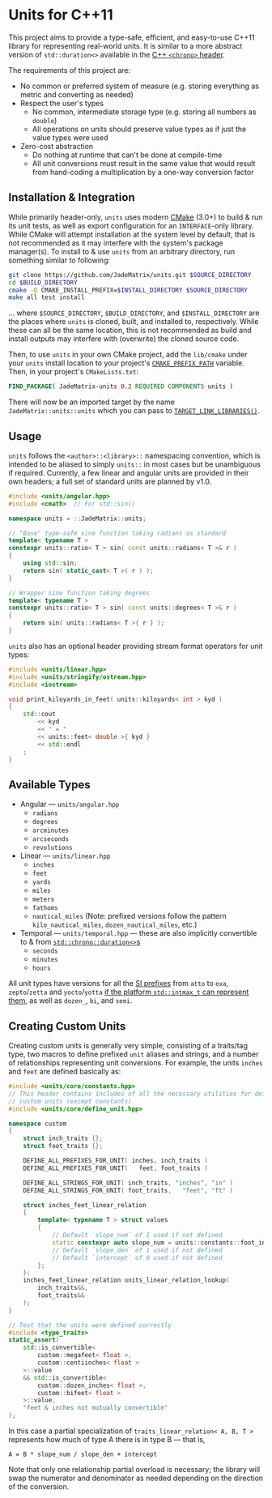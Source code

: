 # Units for C++11

This project aims to provide a type-safe, efficient, and easy-to-use C++11 library for representing real-world units.  It is similar to a more abstract version of `std::duration<>` available in the [C++ `<chrono>` header](https://en.cppreference.com/w/cpp/chrono).

The requirements of this project are:

* No common or preferred system of measure (e.g. storing everything as metric and converting as needed)
* Respect the user's types
    * No common, intermediate storage type (e.g. storing all numbers as `double`)
    * All operations on units should preserve value types as if just the value types were used
* Zero-cost abstraction
    * Do nothing at runtime that can't be done at compile-time
    * All unit conversions must result in the same value that would result from hand-coding a multiplication by a one-way conversion factor

## Installation & Integration

While primarily header-only, `units` uses modern [CMake](https://cmake.org/) (3.0+) to build & run its unit tests, as well as export configuration for an `INTERFACE`-only library.  While CMake will attempt installation at the system level by default, that is not recommended as it may interfere with the system's package manager(s).  To install to & use `units` from an arbitrary directory, run something similar to following:

```sh
git clone https://github.com/JadeMatrix/units.git $SOURCE_DIRECTORY
cd $BUILD_DIRECTORY
cmake -D CMAKE_INSTALL_PREFIX=$INSTALL_DIRECTORY $SOURCE_DIRECTORY
make all test install
```

… where `$SOURCE_DIRECTORY`, `$BUILD_DIRECTORY`, and `$INSTALL_DIRECTORY` are the places where `units` is cloned, built, and installed to, respectively.  While these can all be the same location, this is not recommended as build and install outputs may interfere with (overwrite) the cloned source code.

Then, to use `units` in your own CMake project, add the `lib/cmake` under your `units` install location to your project's [`CMAKE_PREFIX_PATH`](https://cmake.org/cmake/help/latest/variable/CMAKE_PREFIX_PATH.html) variable.  Then, in your project's `CMakeLists.txt`:

```cmake
FIND_PACKAGE( JadeMatrix-units 0.2 REQUIRED COMPONENTS units )
```

There will now be an imported target by the name `JadeMatrix::units::units` which you can pass to [`TARGET_LINK_LIBRARIES()`](https://cmake.org/cmake/help/latest/command/target_link_libraries.html).

## Usage

`units` follows the `<author>::<library>::` namespacing convention, which is intended to be aliased to simply `units::` in most cases but be unambiguous if required.  Currently, a few linear and angular units are provided in their own headers; a full set of standard units are planned by v1.0.

```cpp
#include <units/angular.hpp>
#include <cmath>  // For std::sin()

namespace units = ::JadeMatrix::units;

// "Base" type-safe sine function taking radians as standard
template< typename T >
constexpr units::ratio< T > sin( const units::radians< T >& r )
{
    using std::sin;
    return sin( static_cast< T >( r ) );
}

// Wrapper sine function taking degrees
template< typename T >
constexpr units::ratio< T > sin( const units::degrees< T >& r )
{
    return sin( units::radians< T >{ r } );
}
```

`units` also has an optional header providing stream format operators for unit types:

```cpp
#include <units/linear.hpp>
#include <units/stringify/ostream.hpp>
#include <iostream>

void print_kiloyards_in_feet( units::kiloyards< int > kyd )
{
    std::cout
        << kyd
        << " = "
        << units::feet< double >{ kyd }
        << std::endl
    ;
}
```

## Available Types

* Angular — `units/angular.hpp`
    * `radians`
    * `degrees`
    * `arcminutes`
    * `arcseconds`
    * `revolutions`
* Linear — `units/linear.hpp`
    * `inches`
    * `feet`
    * `yards`
    * `miles`
    * `meters`
    * `fathoms`
    * `nautical_miles` (Note: prefixed versions follow the pattern `kilo_nautical_miles`, `dozen_nautical_miles`, etc.)
* Temporal — `units/temporal.hpp` — these are also implicitly convertible to & from [`std::chrono::duration<>`s](https://en.cppreference.com/w/cpp/chrono/duration)
    * `seconds`
    * `minutes`
    * `hours`

All unit types have versions for all the [SI prefixes](https://en.wikipedia.org/wiki/Metric_prefix) from `atto` to `exa`, `zepto`/`zetta` and `yocto`/`yotta` [if the platform `std::intmax_t` can represent them](https://en.cppreference.com/w/cpp/numeric/ratio/ratio), as well as `dozen_`, `bi`, and `semi`.

## Creating Custom Units

Creating custom units is generally very simple, consisting of a traits/tag type, two macros to define prefixed `unit` aliases and strings, and a number of relationships representing unit conversions.  For example, the units `inches` and `feet` are defined basically as:

```cpp
#include <units/core/constants.hpp>
// This header contains includes of all the necessary utilities for defining
// custom units (except constants)
#include <units/core/define_unit.hpp>

namespace custom
{
    struct inch_traits {};
    struct foot_traits {};

    DEFINE_ALL_PREFIXES_FOR_UNIT( inches, inch_traits )
    DEFINE_ALL_PREFIXES_FOR_UNIT(   feet, foot_traits )

    DEFINE_ALL_STRINGS_FOR_UNIT( inch_traits, "inches", "in" )
    DEFINE_ALL_STRINGS_FOR_UNIT( foot_traits,   "feet", "ft" )

    struct inches_feet_linear_relation
    {
        template< typename T > struct values
        {
            // Default `slope_num` of 1 used if not defined
            static constexpr auto slope_num = units::constants::foot_inches< T >::value;
            // Default `slope_den` of 1 used if not defined
            // Default `intercept` of 0 used if not defined
        };
    };
    inches_feet_linear_relation units_linear_relation_lookup(
        inch_traits&&,
        foot_traits&&
    );
}

// Test that the units were defined correctly
#include <type_traits>
static_assert(
    std::is_convertible<
        custom::megafeet< float >,
        custom::centiinches< float >
    >::value
    && std::is_convertible<
        custom::dozen_inches< float >,
        custom::bifeet< float >
    >::value,
    "feet & inches not mutually convertible"
);
```

In this case a partial specialization of `traits_linear_relation< A, B, T >` represents how much of type A there is in type B — that is,

```
A = B * slope_num / slope_den + intercept
```

Note that only one relationship partial overload is necessary; the library will swap the numerator and denominator as needed depending on the direction of the conversion.
